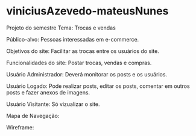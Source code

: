 # viniciusAzevedo-mateusNunes
Projeto do semestre
Tema: Trocas e vendas

Público-alvo: Pessoas interessadas em e-commerce.

Objetivos do site: Facilitar as trocas entre os usuários do site.

Funcionalidades do site: Postar trocas, vendas e compras.

Usuário Administrador: Deverá monitorar os posts e os usuários.

Usuário Logado: Pode realizar posts, editar os posts, comentar em outros posts e fazer anexos de imagens.

Usuário Visitante: Só vizualizar o site.

Mapa de Navegação:

Wireframe:
